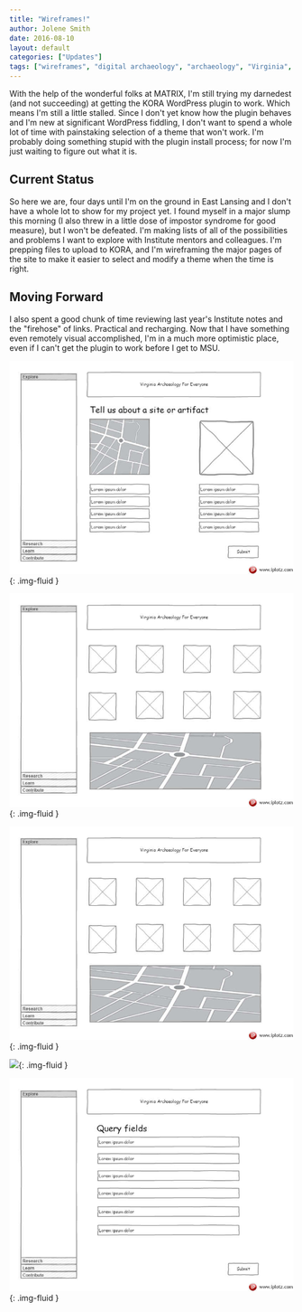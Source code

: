 ```yaml
---
title: "Wireframes!"
author: Jolene Smith
date: 2016-08-10
layout: default
categories: ["Updates"]
tags: ["wireframes", "digital archaeology", "archaeology", "Virginia", "Virginia Department of Historic Resources"]
---
```


With the help of the wonderful folks at MATRIX, I'm still trying my darnedest (and not succeeding) at getting the KORA WordPress plugin to work. Which means I'm still a little stalled. Since I don't yet know how the plugin behaves and I'm new at significant WordPress fiddling, I don't want to spend a whole lot of time with painstaking selection of a theme that won't work. I'm probably doing something stupid with the plugin install process; for now I'm just waiting to figure out what it is.

## Current Status

So here we are, four days until I'm on the ground in East Lansing and I don't have a whole lot to show for my project yet. I found myself in a major slump this morning (I also threw in a little dose of impostor syndrome for good measure), but I won't be defeated. I'm making lists of all of the possibilities and problems I want to explore with Institute mentors and colleagues. I'm prepping files to upload to KORA, and I'm wireframing the major pages of the site to make it easier to select and modify a theme when the time is right.

## Moving Forward

I also spent a good chunk of time reviewing last year's Institute notes and the "firehose" of links. Practical and recharging. Now that I have something even remotely visual accomplished, I'm in a much more optimistic place, even if I can't get the plugin to work before I get to MSU.

![](images/posts/vaarchaeology_Contribute_150946_10.jpg){: .img-fluid }

![](images/posts/vaarchaeology_Explore_150946_1_1.jpg){: .img-fluid }

![](images/posts/vaarchaeology_Explore_150946_1.jpg){: .img-fluid }    

![](images/posts/vaarchaeology_Learn_150946_7){: .img-fluid }

![](images/posts/vaarchaeology_Research_150946_4.jpg){: .img-fluid }